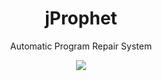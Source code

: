 <h1 align="center">jProphet</h1>

<p align="center">Automatic Program Repair System</p>

<p align=center> <a href="https://travis-ci.org/posl/jProphet" alt="release"><img src="https://travis-ci.org/posl/jProphet.svg?branch=master"></a></p>
